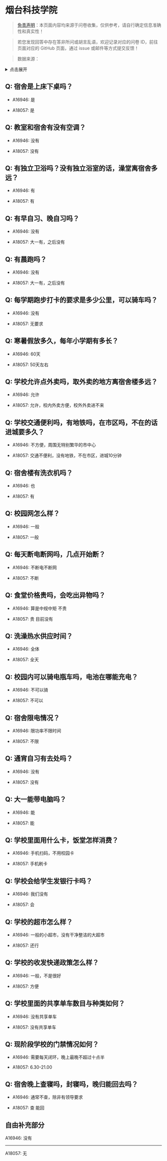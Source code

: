 # 烟台科技学院

> [免责声明](https://colleges.chat/#_3)：本页面内容均来源于问卷收集，仅供参考，请自行确定信息准确性和真实性！

> 若您发现回答中存在答非所问或胡言乱语，欢迎记录对应的问卷 ID，前往页面对应的 GitHub 页面，通过 issue 或邮件等方式提交反馈！

> 数据来源：

<details><summary>点击展开</summary>
<ul>
<li>A16946: 1983632452@qq.com (2023 年 03 月)</li>
<li>A18057: 匿名 (2023 年 06 月)</li>
</ul>
</details>

## Q: 宿舍是上床下桌吗？

- A16946: 是

- A18057: 是

## Q: 教室和宿舍有没有空调？

- A16946: 没有

- A18057: 没有

## Q: 有独立卫浴吗？没有独立浴室的话，澡堂离宿舍多远？

- A16946: 有

- A18057: 有

## Q: 有早自习、晚自习吗？

- A16946: 没有

- A18057: 大一有，之后没有

## Q: 有晨跑吗？

- A16946: 没有

- A18057: 大一有，之后没有

## Q: 每学期跑步打卡的要求是多少公里，可以骑车吗？

- A16946: 没有

- A18057: 无要求

## Q: 寒暑假放多久，每年小学期有多长？

- A16946: 60天

- A18057: 50天左右

## Q: 学校允许点外卖吗，取外卖的地方离宿舍楼多远？

- A16946: 允许

- A18057: 允许，校内外卖方便，校外外卖进不来

## Q: 学校交通便利吗，有地铁吗，在市区吗，不在的话进城要多久？

- A16946: 不方便，周围无特别繁华的市中心

- A18057: 交通不便利，没有地铁，不在市区，进城10分钟

## Q: 宿舍楼有洗衣机吗？

- A16946: 也

- A18057: 有

## Q: 校园网怎么样？

- A16946: 一般

- A18057: 一般

## Q: 每天断电断网吗，几点开始断？

- A16946: 不断电不断网

- A18057: 不断

## Q: 食堂价格贵吗，会吃出异物吗？

- A16946: 算是中规中矩 不贵

- A18057: 贵 目前没有

## Q: 洗澡热水供应时间？

- A16946: 全体

- A18057: 全天

## Q: 校园内可以骑电瓶车吗，电池在哪能充电？

- A16946: 不可以骑

- A18057: 不可以

## Q: 宿舍限电情况？

- A16946: 限功率不限时间

- A18057: 不限

## Q: 通宵自习有去处吗？

- A16946: 没有

- A18057: 没有

## Q: 大一能带电脑吗？

- A16946: 能

- A18057: 能

## Q: 学校里面用什么卡，饭堂怎样消费？

- A16946: 手机扫码，不用校园卡

- A18057: 手机刷卡

## Q: 学校会给学生发银行卡吗？

- A16946: 我们没有

- A18057: 会

## Q: 学校的超市怎么样？

- A16946: 一般的小超市，没有干净整洁的大超市

- A18057: 还行

## Q: 学校的收发快递政策怎么样？

- A16946: 一般，不是很好

- A18057: 方便

## Q: 学校里面的共享单车数目与种类如何？

- A16946: 没有共享单车

- A18057: 没有共享单车

## Q: 现阶段学校的门禁情况如何？

- A16946: 需要每天闭环，晚上最晚不超过十点半

- A18057: 6.30-21.00

## Q: 宿舍晚上查寝吗，封寝吗，晚归能回去吗？

- A16946: 通常不查，除非有领导要求

- A18057: 查 能回

## 自由补充部分

A16946: 没有

***

A18057: 无